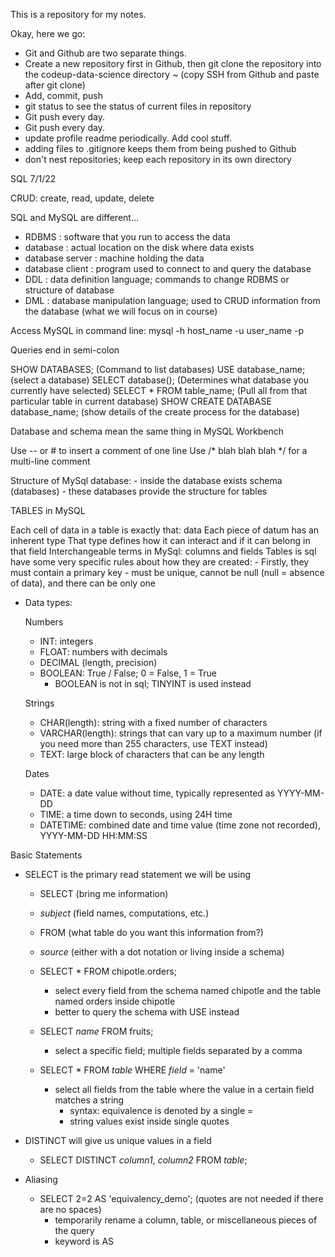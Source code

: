 This is a repository for my notes.

Okay, here we go:

- Git and Github are two separate things.
- Create a new repository first in Github, then git clone the repository into the codeup-data-science directory ~ (copy SSH from Github and paste after git clone)
- Add, commit, push
- git status to see the status of current files in repository
- Git push every day.
- Git push every day.
- update profile readme periodically. Add cool stuff.
- adding files to .gitignore keeps them from being pushed to Github
- don't nest repositories; keep each repository in its own directory

SQL 7/1/22

CRUD: create, read, update, delete

SQL and MySQL are different...
- RDBMS : software that you run to access the data
- database : actual location on the disk where data exists
- database server : machine holding the data
- database client : program used to connect to and query the database
- DDL : data definition language; commands to change RDBMS or structure of database
- DML : database manipulation language; used to CRUD information from the database (what we will focus on in course)

Access MySQL in command line: mysql -h host_name -u user_name -p

Queries end in semi-colon

SHOW DATABASES; (Command to list databases)
USE database_name; (select a database)
SELECT database(); (Determines what database you currently have selected)
SELECT * FROM table_name; (Pull all from that particular table in current database)
SHOW CREATE DATABASE database_name; (show details of the create process for the database)

Database and schema mean the same thing in MySQL Workbench

Use -- or # to insert a comment of one line
Use /* blah blah blah */ for a multi-line comment

Structure of MySql database:
    - inside the database exists schema (databases)
    - these databases provide the structure for tables

TABLES in MySQL

Each cell of data in a table is exactly that: data
Each piece of datum has an inherent type
That type defines how it can interact and if it can belong in that field
Interchangeable terms in MySql: columns and fields
Tables is sql have some very specific rules about how they are created:
    - Firstly, they must contain a primary key
     - must be unique, cannot be null (null = absence of data), and there can be only one

- Data types:
    
    Numbers
    - INT: integers
    - FLOAT: numbers with decimals
    - DECIMAL (length, precision)
    - BOOLEAN: True / False; 0 = False, 1 = True
        - BOOLEAN is not in sql; TINYINT is used instead
    
    Strings
    - CHAR(length): string with a fixed number of characters
    - VARCHAR(length): strings that can vary up to a maximum number (if you need more than 255 characters, use TEXT instead)
    - TEXT: large block of characters that can be any length

    Dates
    - DATE: a date value without time, typically represented as YYYY-MM-DD
    - TIME: a time down to seconds, using 24H time
    - DATETIME: combined date and time value (time zone not recorded), YYYY-MM-DD HH:MM:SS

Basic Statements

- SELECT is the primary read statement we will be using
    - SELECT (bring me information)
    - _subject_ (field names, computations, etc.)
    - FROM (what table do you want this information from?)
    - _source_ (either with a dot notation or living inside a schema)

    - SELECT * FROM chipotle.orders;
        - select every field from the schema named chipotle and the table named orders inside chipotle
        - better to query the schema with USE instead
    - SELECT _name_ FROM fruits;
        - select a specific field; multiple fields separated by a comma
    - SELECT * FROM _table_ WHERE _field_ = 'name'
        - select all fields from the table where the value in a certain field matches a string
            - syntax: equivalence is denoted by a single =
            - string values exist inside single quotes

- DISTINCT will give us unique values in a field
    - SELECT DISTINCT _column1_, _column2_ FROM _table_;

- Aliasing
    - SELECT 2=2 AS 'equivalency_demo'; (quotes are not needed if there are no spaces)
        - temporarily rename a column, table, or miscellaneous pieces of the query
        - keyword is AS
        




